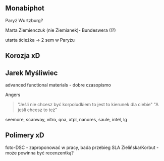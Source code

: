 ## Monabiphot
Paryż
Wurtzburg?

Marta Ziemienczuk (nie Ziemianek)- Bundeswera (!?)

utarta ścieżka -> 2 sem w Paryżu

## Korozja xD

## Jarek Myśliwiec

advanced functional materials - dobre czasopismo

Angers 

> "Jeśli nie chcesz być korpoludkiem to jest to kierunek dla ciebie"
> "A jeśli chcesz to też"


seemore, scanway, vitro, qna, xtpl, nanores, saule, intel, lg
## Polimery xD

foto-DSC - zaproponować w pracy, bada przebieg SLA
Zielińska/Korbut - może powinna być recenzentką?


